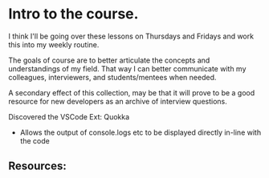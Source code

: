 # Intro to the course.

I think I'll be going over these lessons on Thursdays and Fridays and work this into my weekly routine.

The goals of course are to better articulate the concepts and understandings of my field. That way I can better communicate with my colleagues, interviewers, and students/mentees when needed.

A secondary effect of this collection, may be that it will prove to be a good resource for new developers as an archive of interview questions.

Discovered the VSCode Ext: Quokka
- Allows the output of console.logs etc to be displayed directly in-line with the code

## Resources: 
